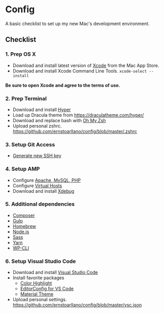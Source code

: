 # Config

A basic checklist to set up my new Mac's development environment.

## Checklist

### 1. Prep OS X

- Download and install latest version of [Xcode](https://developer.apple.com/xcode/) from the Mac App Store.
- Download and install Xcode Command Line Tools. `xcode-select --install`

**Be sure to open Xcode and agree to the terms of use.**

### 2. Prep Terminal

- Download and install [Hyper](https://hyper.is)
- Load up Dracula theme from <https://draculatheme.com/hyper/>
- Download and replace bash with [Oh My Zsh](http://ohmyz.sh)
- Upload personal zshrc. <https://github.com/ernstoarllano/config/blob/master/.zshrc>

### 3. Setup Git Access

- [Generate new SSH key](https://help.github.com/articles/generating-ssh-keys/)

### 4. Setup AMP

- Configure [Apache, MySQL, PHP](https://coolestguidesontheplanet.com/install-apache-mysql-php-and-phpmyadmin-on-macos-high-sierra-10-13/)
- Configure [Virtual Hosts](https://coolestguidesontheplanet.com/set-up-virtual-hosts-in-apache-on-macos-high-sierra-10-13/)
- Download and install [Xdebug](https://profilingviewer.com/installing-xdebug-on-high-sierra.html)

### 5. Additional dependencies

- [Composer](https://getcomposer.org)
- [Gulp](http://gulpjs.com)
- [Homebrew](https://brew.sh)
- [Node.js](http://nodejs.org)
- [Sass](http://sass-lang.com)
- [Yarn](https://yarnpkg.com/en/)
- [WP-CLI](http://wp-cli.org)

### 6. Setup Visual Studio Code

- Download and install [Visual Studio Code](https://code.visualstudio.com)
- Install favorite packages
    - [Color Highlight](https://marketplace.visualstudio.com/items?itemName=naumovs.color-highlight)
    - [EditorConfig for VS Code](https://marketplace.visualstudio.com/items?itemName=EditorConfig.EditorConfig)
    - [Material Theme](https://marketplace.visualstudio.com/items?itemName=Equinusocio.vsc-material-theme)
- Upload personal settings. <https://github.com/ernstoarllano/config/blob/master/vsc.json>